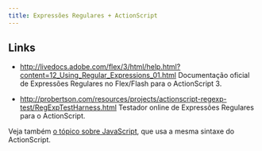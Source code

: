 ```yaml
---
title: Expressões Regulares + ActionScript
---
```


## Links

* http://livedocs.adobe.com/flex/3/html/help.html?content=12_Using_Regular_Expressions_01.html
Documentação oficial de Expressões Regulares no Flex/Flash para o ActionScript 3.

* http://probertson.com/resources/projects/actionscript-regexp-test/RegExpTestHarness.html
Testador online de Expressões Regulares para o ActionScript.

Veja também [o tópico sobre JavaScript](../javascript/), que usa a mesma sintaxe do ActionScript.
